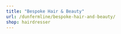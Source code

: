 ```yaml
---
title: "Bespoke Hair & Beauty"
url: /dunfermline/bespoke-hair-and-beauty/
shop: hairdresser
---
```

